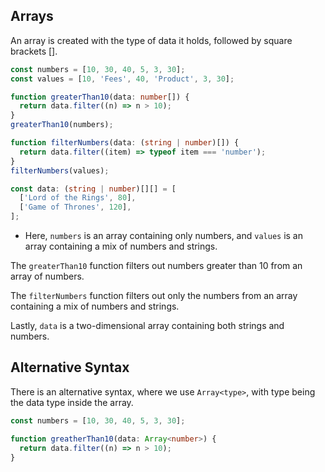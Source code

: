 ## Arrays

An array is created with the type of data it holds, followed by square brackets [].

```typescript
const numbers = [10, 30, 40, 5, 3, 30];
const values = [10, 'Fees', 40, 'Product', 3, 30];

function greaterThan10(data: number[]) {
  return data.filter((n) => n > 10);
}
greaterThan10(numbers);

function filterNumbers(data: (string | number)[]) {
  return data.filter((item) => typeof item === 'number');
}
filterNumbers(values);

const data: (string | number)[][] = [
  ['Lord of the Rings', 80],
  ['Game of Thrones', 120],
];
```
- Here, `numbers` is an array containing only numbers, and `values` is an array containing a mix of numbers and strings.

The `greaterThan10` function filters out numbers greater than 10 from an array of numbers.

The `filterNumbers` function filters out only the numbers from an array containing a mix of numbers and strings.

Lastly, `data` is a two-dimensional array containing both strings and numbers.

## Alternative Syntax

There is an alternative syntax, where we use `Array<type>`, with type being the data type inside the array.

```typescript
const numbers = [10, 30, 40, 5, 3, 30];

function greatherThan10(data: Array<number>) {
  return data.filter((n) => n > 10);
}
```
